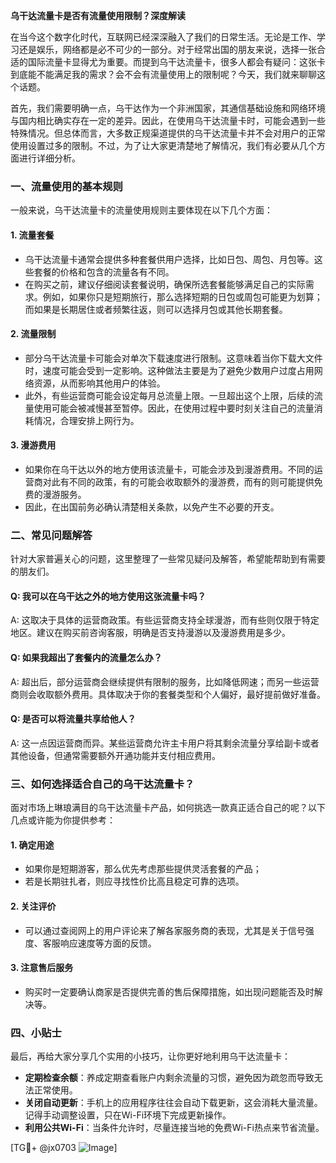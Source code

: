 **乌干达流量卡是否有流量使用限制？深度解读**

在当今这个数字化时代，互联网已经深深融入了我们的日常生活。无论是工作、学习还是娱乐，网络都是必不可少的一部分。对于经常出国的朋友来说，选择一张合适的国际流量卡显得尤为重要。而提到乌干达流量卡，很多人都会有疑问：这张卡到底能不能满足我的需求？会不会有流量使用上的限制呢？今天，我们就来聊聊这个话题。

首先，我们需要明确一点，乌干达作为一个非洲国家，其通信基础设施和网络环境与国内相比确实存在一定的差异。因此，在使用乌干达流量卡时，可能会遇到一些特殊情况。但总体而言，大多数正规渠道提供的乌干达流量卡并不会对用户的正常使用设置过多的限制。不过，为了让大家更清楚地了解情况，我们有必要从几个方面进行详细分析。

### 一、流量使用的基本规则

一般来说，乌干达流量卡的流量使用规则主要体现在以下几个方面：

#### 1. **流量套餐**
   - 乌干达流量卡通常会提供多种套餐供用户选择，比如日包、周包、月包等。这些套餐的价格和包含的流量各有不同。
   - 在购买之前，建议仔细阅读套餐说明，确保所选套餐能够满足自己的实际需求。例如，如果你只是短期旅行，那么选择短期的日包或周包可能更为划算；而如果是长期居住或者频繁往返，则可以选择月包或其他长期套餐。

#### 2. **流量限制**
   - 部分乌干达流量卡可能会对单次下载速度进行限制。这意味着当你下载大文件时，速度可能会受到一定影响。这种做法主要是为了避免少数用户过度占用网络资源，从而影响其他用户的体验。
   - 此外，有些运营商可能会设定每月总流量上限。一旦超出这个上限，后续的流量使用可能会被减慢甚至暂停。因此，在使用过程中要时刻关注自己的流量消耗情况，合理安排上网行为。

#### 3. **漫游费用**
   - 如果你在乌干达以外的地方使用该流量卡，可能会涉及到漫游费用。不同的运营商对此有不同的政策，有的可能会收取额外的漫游费，而有的则可能提供免费的漫游服务。
   - 因此，在出国前务必确认清楚相关条款，以免产生不必要的开支。

### 二、常见问题解答

针对大家普遍关心的问题，这里整理了一些常见疑问及解答，希望能帮助到有需要的朋友们。

#### Q: 我可以在乌干达之外的地方使用这张流量卡吗？
A: 这取决于具体的运营商政策。有些运营商支持全球漫游，而有些则仅限于特定地区。建议在购买前咨询客服，明确是否支持漫游以及漫游费用是多少。

#### Q: 如果我超出了套餐内的流量怎么办？
A: 超出后，部分运营商会继续提供有限制的服务，比如降低网速；而另一些运营商则会收取额外费用。具体取决于你的套餐类型和个人偏好，最好提前做好准备。

#### Q: 是否可以将流量共享给他人？
A: 这一点因运营商而异。某些运营商允许主卡用户将其剩余流量分享给副卡或者其他设备，但通常需要额外开通功能并支付相应费用。

### 三、如何选择适合自己的乌干达流量卡？

面对市场上琳琅满目的乌干达流量卡产品，如何挑选一款真正适合自己的呢？以下几点或许能为你提供参考：

#### 1. 确定用途
   - 如果你是短期游客，那么优先考虑那些提供灵活套餐的产品；
   - 若是长期驻扎者，则应寻找性价比高且稳定可靠的选项。

#### 2. 关注评价
   - 可以通过查阅网上的用户评论来了解各家服务商的表现，尤其是关于信号强度、客服响应速度等方面的反馈。

#### 3. 注意售后服务
   - 购买时一定要确认商家是否提供完善的售后保障措施，如出现问题能否及时解决等。

### 四、小贴士

最后，再给大家分享几个实用的小技巧，让你更好地利用乌干达流量卡：

- **定期检查余额**：养成定期查看账户内剩余流量的习惯，避免因为疏忽而导致无法正常使用。
- **关闭自动更新**：手机上的应用程序往往会自动下载更新，这会消耗大量流量。记得手动调整设置，只在Wi-Fi环境下完成更新操作。
- **利用公共Wi-Fi**：当条件允许时，尽量连接当地的免费Wi-Fi热点来节省流量。

[TG💪+ @jx0703 ![Image](https://github.com/user-attachments/assets/dbca1d08-cadb-493c-b0ec-ad6f7a83f270)]